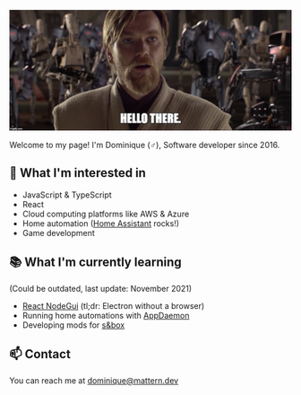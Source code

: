 ![hello-there](./hello-there.jpg)

Welcome to my page! I'm Dominique (♂), Software developer since 2016.

## 👀 What I'm interested in

- JavaScript & TypeScript
- React
- Cloud computing platforms like AWS & Azure
- Home automation ([Home Assistant](https://www.home-assistant.io/) rocks!)
- Game development

## 📚 What I'm currently learning

(Could be outdated, last update: November 2021)

- [React NodeGui](https://github.com/nodegui/react-nodegui) (tl;dr: Electron without a browser)
- Running home automations with [AppDaemon](https://appdaemon.readthedocs.io/en/latest/)
- Developing mods for [s&box](https://sbox.facepunch.com)

## 📫 Contact

You can reach me at dominique@mattern.dev
